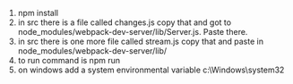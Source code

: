 1. npm install
2. in src there is a file called changes.js copy that and got to node_modules/webpack-dev-server/lib/Server.js. Paste there.
3. in src there is one more file called stream.js
    copy that and paste in node_modules/webpack-dev-server/lib/
4. to run command is npm run
5. on windows add a system environmental variable c:\Windows\system32